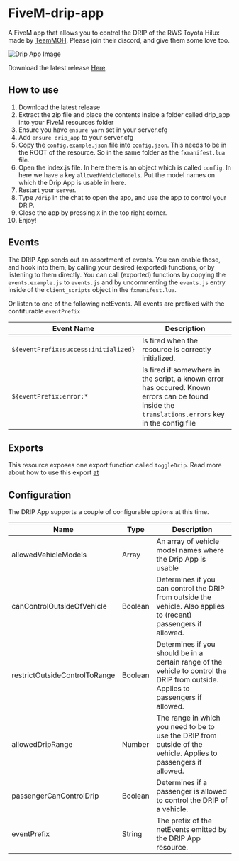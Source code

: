 # FiveM-drip-app
A FiveM app that allows you to control the DRIP of the RWS Toyota Hilux made by [TeamMOH](https://discord.com/invite/9FamjGY6mM). Please join their discord, and give them some love too.

![Drip App Image](https://cdn.discordapp.com/attachments/704963620643274752/1175143169176911892/Screenshot_2023-11-17_at_19.38.59.png?ex=656a285c&is=6557b35c&hm=67a7318f94f6d7c0c98ed94a627faa277dae56e8ddbd2ca447c7b533fcbb7c51&)

Download the latest release [Here](https://github.com/JustinRijsdijk/FiveM-drip-app/releases/tag/latest).

## How to use
1. Download the latest release
2. Extract the zip file and place the contents inside a folder called drip_app into your FiveM resources folder
3. Ensure you have `ensure yarn` set in your server.cfg
4. Add `ensure drip_app` to your server.cfg
5. Copy the `config.example.json` file into `config.json`. This needs to be in the ROOT of the resource. So in the same folder as the `fxmanifest.lua` file.
5. Open the index.js file. In here there is an object which is called `config`. In here we have a key `allowedVehicleModels`. Put the model names on which the Drip App is usable in here.
6. Restart your server.
7. Type `/drip` in the chat to open the app, and use the app to control your DRIP.
8. Close the app by pressing `X` in the top right corner.
8. Enjoy!

## Events
The DRIP App sends out an assortment of events. You can enable those, and hook into them, by calling your desired (exported) functions, or by listening to them directly.
You can call (exported) functions by copying the `events.example.js` to `events.js` and by uncommenting the `events.js` entry inside of the `client_scripts` object in the `fxmanifest.lua`.

Or listen to one of the following netEvents. All events are prefixed with the confifurable `eventPrefix`

| Event Name | Description |
|------------|-------------|
| `${eventPrefix:success:initialized}`   | Is fired when the resource is correctly initialized. |
| `${eventPrefix:error:*`   | Is fired if somewhere in the script, a known error has occured. Known errors can be found inside the `translations.errors` key in the config file |

## Exports
This resource exposes one export function called `toggleDrip`.
Read more about how to use this export [at](https://docs.fivem.net/docs/scripting-manual/runtimes/javascript/#using-exports)

## Configuration
The DRIP App supports a couple of configurable options at this time.

| Name                          | Type    | Description                                                                                                         |
|-------------------------------|---------|---------------------------------------------------------------------------------------------------------------------|
| allowedVehicleModels          | Array   | An array of vehicle model names where the Drip App is usable                                                        |
| canControlOutsideOfVehicle    | Boolean | Determines if you can control the DRIP from outside the vehicle. Also applies to (recent) passengers if allowed.     |
| restrictOutsideControlToRange | Boolean | Determines if you should be in a certain range of the vehicle to control the DRIP from outside. Applies to passengers if allowed. |
| allowedDripRange              | Number  | The range in which you need to be to use the DRIP from outside of the vehicle. Applies to passengers if allowed.    |
| passengerCanControlDrip       | Boolean | Determines if a passenger is allowed to control the DRIP of a vehicle.                                              |
| eventPrefix | String | The prefix of the netEvents emitted by the DRIP App resource. |